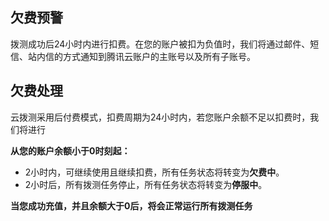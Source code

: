 ## 欠费预警

拨测成功后24小时内进行扣费。在您的账户被扣为负值时，我们将通过邮件、短信、站内信的方式通知到腾讯云账户的主账号以及所有子账号。

## 欠费处理

云拨测采用后付费模式，扣费周期为24小时内，若您账户余额不足以扣费时，我们将进行

**从您的账户余额小于0时刻起：**

- 2小时内，可继续使用且继续扣费，所有任务状态将转变为**欠费中**。
- 2小时后，所有拨测任务停止，所有任务状态将转变为**停服中**。

**当您成功充值，并且余额大于0后，将会正常运行所有拨测任务**